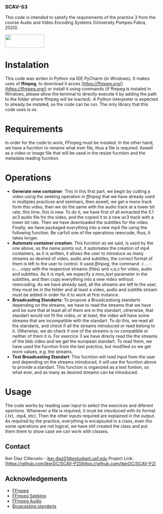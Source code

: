 ### SCAV-S3

This code is intended to satisfy the requirements of the practice 3 from the course Audio and Video Encoding Systems (University Pompeu Fabra, 2020).


<img src="https://upload.wikimedia.org/wikipedia/commons/5/53/Logo_UPF.jpg" width="128" height="44" />

# Instalation
This code was writen in Python via IDE PyCharm (in Windows). It makes uses of **ffmpeg**, to download it acces [https://ffmpeg.org/](https://ffmpeg.org/) or install it using commands (if ffmpeg is instaled in Windows, please allow the terminal to directly execute it by adding the path to the folder where ffmpeg will be loacted). A Python interpreter is expected to already be instaled, so the code can be run. The only library that this code uses is *os*.

# Requirements
In order for the code to work, FFmpeg must be instaled. In the other hand, we have a fucntion to rename what ever file, thus a file is required. Aswell as a video or image file 
that will be used in the resize fucntion and the metadata reading fucntion.

# Operations
* **Generate new container**: This in this first part, we begin by cutting a video using the seeking operation in *ffmpeg* that we have already used in multiples practices and seminars, then aswell, we get a mono track form this video, then we do the same with the audio track at a lower bit rate, this time, this is new. To do it, we have first of all extracted the 5.1 ac3 audio file fro the video, and the copied it to a new ac3 track with a lower bit rate. Then we have downloaded the subtitles for the video. Finally, we have packaged everything into a new mp4 file using the following function. Be carfull one of the operations reencode, thus, it takes longer.
* **Automate container creation**: This fucntion as we said, is used by the one above, as the name points out, it automates the creation of mp4 containers, as it is written, it allows the user to introduce as many streams as desired of video, audio and subtitles, the correct format of them is left to the user to control. It used *ffmpeg*, the command *-i ... -c:... copy* with the respective streams (files) and *v,a,s* for video, audio and subtitles. As it is mp4, we especify a *mov_text* parameter in the subtitles, and then copy everything into a new video without reencoding. As we have already said, all the streams are left to the user, they must be in the folder and at least a video, audio and subtitle stream must be added in order for it to work at first instance. 
* **Broadcasting Standarts**: To propose a Broadcastisng standarts depending on the streams, we have to read the streams that we have and be sure that at least all of them are
in the standart, otherwise, that standart would not fit the video, or at least, the video will have some streams that are incompatible with the standart. To do this, we read all the standarts, and check if all the streams introduced or read belong to it. Otherwise, we do check if one of the streams is no compatible or neither of them it is. For exercice 3 we have direcly read the the streams of the bbb video and we get the european standart. To read them, we have used the fucntion from the last practice, but modified so we get more values, e.g. the streams.
* **Test Broadcasting Standart**: This fucntion will read input from the user and depending on the streams introduced, it will use the fucntion above to provide a standart. This function is organized as a test funtion, so what ever, and as many as desired streams can be introduced. 


# Usage

The code works by reading user input to select the exercices and diferent opertions. Whenever a file is required, it must be intorduced with its format (.txt, .mp4, etc).
Then the other inputs required are explained in the output.
As required by the practice, everything is encapsuled in a class, even tho some operations are not logical, we have still created the class and put them there to show case we can work with classes. 


## Contact

Iker Diaz Cilleruelo - iker.diaz01@estudiant.upf.edu
Project Link: [https://github.com/IkerDC/SCAV-P2](https://github.com/IkerDC/SCAV-P2)

## Acknowledgements
* [FFmpeg](https://ffmpeg.org/)
* [FFmpeg Seeking](https://trac.ffmpeg.org/wiki/Seeking)
* [FFmpeg Audio](https://trac.ffmpeg.org/wiki/Encode/AAC)
* [Broacasting standarts](https://en.wikipedia.org/wiki/Broadcast_television_systems)

